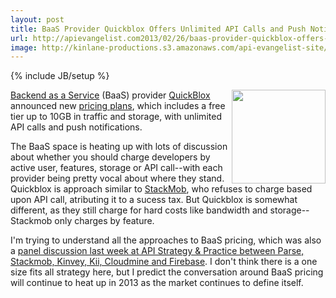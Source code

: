```yaml
---
layout: post
title: BaaS Provider Quickblox Offers Unlimited API Calls and Push Notifications
url: http://apievangelist.com2013/02/26/baas-provider-quickblox-offers-unlimited-api-calls-and-push-notifications/
image: http://kinlane-productions.s3.amazonaws.com/api-evangelist-site/blog/quickblox-logo.png
---
```

{% include JB/setup %}<p>
     <a href="/serviceproviders/quickblox.php" target="_blank"><img src="http://kinlane-productions.s3.amazonaws.com/mbaas-providers/quickblox-logo.png"  width="150" align="right" /></a>
</p>
<p>
     <a href="/trends/baas.php">Backend as a Service</a> (BaaS) provider <a href="/serviceproviders/quickblox.php" target="_blank">QuickBlox</a> announced new <a href="http://quickblox.com/plans/">pricing plans</a>, which includes a free tier up to 10GB in traffic and storage, with unlimited API calls and push notifications.
</p>
<p>
     The BaaS space is heating up with lots of discussion about whether you should charge developers by active user, features, storage or API call--with each provider being pretty vocal about where they stand. Quickblox is approach similar to <a title="Stackmob" href="/serviceproviders/stackmob.php">StackMob</a>, who refuses to charge based upon API call, atributing it to a sucess tax. But Quickblox is somewhat different, as they still charge for hard costs like bandwidth and storage--Stackmob only charges by feature.
</p>
<p>
     I'm trying to understand all the approaches to BaaS pricing, which was also a <a title="panel discussion last week at API Strategy &amp; Practice between Parse, Stackmob, Kinvey, Kii, Cloudmine and Firebas" href="/2013/02/25/the-baas-reality-tv-show-panel-at-apistrat/">panel discussion last week at API Strategy &amp; Practice between Parse, Stackmob, Kinvey, Kii, Cloudmine and Firebase</a>. I don't think there is a one size fits all strategy here, but I predict the conversation around BaaS pricing will continue to heat up in 2013 as the market continues to define itself.
</p>
